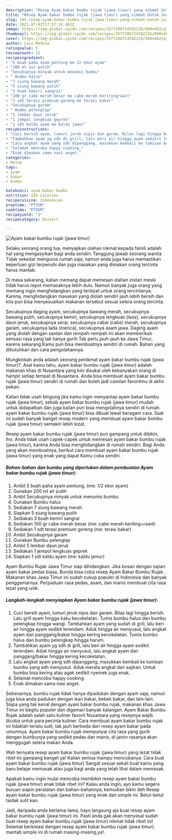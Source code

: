 ```yaml
---
description: "Resep Ayam bakar bumbu rujak (jawa timur) yang nikmat Untuk Jualan"
title: "Resep Ayam bakar bumbu rujak (jawa timur) yang nikmat Untuk Jualan"
slug: 145-resep-ayam-bakar-bumbu-rujak-jawa-timur-yang-nikmat-untuk-jualan
date: 2021-07-02T17:57:24.463Z
image: https://img-global.cpcdn.com/recipes/35f720bf2459222b/680x482cq70/ayam-bakar-bumbu-rujak-jawa-timur-foto-resep-utama.jpg
thumbnail: https://img-global.cpcdn.com/recipes/35f720bf2459222b/680x482cq70/ayam-bakar-bumbu-rujak-jawa-timur-foto-resep-utama.jpg
cover: https://img-global.cpcdn.com/recipes/35f720bf2459222b/680x482cq70/ayam-bakar-bumbu-rujak-jawa-timur-foto-resep-utama.jpg
author: Lois Medina
ratingvalue: 5
reviewcount: 12
recipeingredient:
- "5 buah paha ayam pentung me 12 ekor ayam"
- "200 ml air putih"
- "Secukupnya minyak untuk menumis bumbu"
- " Bumbu halus"
- "7 siung bawang merah"
- "5 siung bawang putih"
- "3 buah kemiri sangrai"
- "100 gr cabe merah besar me cabe merah keritingrawit"
- "1 sdt terasi premium goreng me terasi bakar"
- "Secukupnya garam"
- " Bumbu pelenglap"
- "5 lembar daun jeruk"
- "1 jempol lengkuas geprek"
- "1 sdt kaldu ayam me kaldu jamur"
recipeinstructions:
- "Cuci bersih ayam, lumuri jeruk nipis dan garam. Bilas lagi hingga bersih. Lalu grill ayam hingga kaku kecokelatan. Tumis bumbu halus dan bumbu pelengkap hingga wangi. Tambahkan ayam yang sudah di grill, lalu beri air hingga ayam sedikit terendam. Aduk hingga air menyusut, lalu angkat ayam dan panggang/bakar hingga kering kecokelatan. Tumis bumbu halus dan bumbu pelengkap hingga harum."
- "Tambahkan ayam yg sdh di grill, lalu beri air hingga ayam sedikit terendam. Aduk hingga air menyusut, lalu angkat ayam dan panggang/bakar hingga kering kecokelatan."
- "Lalu angkat ayam yang sdh dipanggang, masukkan kembali ke tumisan bumbu yang sdh menyusut. Aduk merata angkat dan sajikan. Untuk bumbu bisa kering atau agak sedikit nyemek juga enak."
- "Selamat mencoba happy cooking."
- "Enak dimakan sama nasi anget."
categories:
- Resep
tags:
- ayam
- bakar
- bumbu

katakunci: ayam bakar bumbu 
nutrition: 256 calories
recipecuisine: Indonesian
preptime: "PT35M"
cooktime: "PT56M"
recipeyield: "2"
recipecategory: Dessert

---
```



![Ayam bakar bumbu rujak (jawa timur)](https://img-global.cpcdn.com/recipes/35f720bf2459222b/680x482cq70/ayam-bakar-bumbu-rujak-jawa-timur-foto-resep-utama.jpg)

Selaku seorang orang tua, menyajikan olahan nikmat kepada famili adalah hal yang mengasyikan bagi anda sendiri. Tanggung jawab seorang  wanita Tidak sekedar mengurus rumah saja, namun anda juga harus memastikan keperluan gizi terpenuhi dan juga masakan yang dimakan orang tercinta harus mantab.

Di masa  sekarang, kalian memang dapat memesan olahan instan meski tidak harus repot memasaknya lebih dulu. Namun banyak juga orang yang memang ingin menghidangkan yang terlezat untuk orang tercintanya. Karena, menghidangkan masakan yang diolah sendiri jauh lebih bersih dan kita pun bisa menyesuaikan makanan tersebut sesuai selera orang tercinta. 

Secukupnya daging ayam, secukupnya bawang merah, secukupnya bawang putih, secukupnya kemiri, secukupnya lengkuas (laos), secukupnya daun jeruk, secukupnya serai, secukupnya cabai (cabe) merah, secukupnya garam, secukupnya lada (merica), secukupnya asam jawa. Daging ayam yang diolah dengan santan dan rempah-rempah ini akan memberikan sensasi rasa yang tak hanya gurih Tak perlu jauh-jauh ke Jawa Timur, karena sekarang Kamu pun bisa membuatnya sendiri di rumah. Bahan yang dibutuhkan dan cara pengolahannya.

Mungkinkah anda adalah seorang penikmat ayam bakar bumbu rujak (jawa timur)?. Asal kamu tahu, ayam bakar bumbu rujak (jawa timur) adalah makanan khas di Nusantara yang kini disukai oleh kebanyakan orang di hampir setiap tempat di Nusantara. Anda bisa membuat ayam bakar bumbu rujak (jawa timur) sendiri di rumah dan boleh jadi camilan favoritmu di akhir pekan.

Kalian tidak usah bingung jika kamu ingin menyantap ayam bakar bumbu rujak (jawa timur), sebab ayam bakar bumbu rujak (jawa timur) mudah untuk didapatkan dan juga kalian pun bisa mengolahnya sendiri di rumah. ayam bakar bumbu rujak (jawa timur) bisa dibuat lewat beragam cara. Saat ini sudah banyak banget resep modern yang membuat ayam bakar bumbu rujak (jawa timur) semakin lebih lezat.

Resep ayam bakar bumbu rujak (jawa timur) pun gampang untuk dibikin, lho. Anda tidak usah capek-capek untuk memesan ayam bakar bumbu rujak (jawa timur), karena Anda bisa menghidangkan di rumah sendiri. Bagi Anda yang akan membuatnya, berikut cara membuat ayam bakar bumbu rujak (jawa timur) yang enak yang dapat Kamu coba sendiri.

<!--inarticleads1-->

##### Bahan-bahan dan bumbu yang diperlukan dalam pembuatan Ayam bakar bumbu rujak (jawa timur):

1. Ambil 5 buah paha ayam pentung, (me: 1/2 ekor ayam)
1. Gunakan 200 ml air putih
1. Ambil Secukupnya minyak untuk menumis bumbu
1. Gunakan  Bumbu halus
1. Sediakan 7 siung bawang merah
1. Siapkan 5 siung bawang putih
1. Sediakan 3 buah kemiri sangrai
1. Sediakan 100 gr cabe merah besar (me: cabe merah keriting+rawit)
1. Sediakan 1 sdt terasi premium goreng (me: terasi bakar)
1. Ambil Secukupnya garam
1. Gunakan  Bumbu pelenglap
1. Ambil 5 lembar daun jeruk
1. Sediakan 1 jempol lengkuas geprek
1. Siapkan 1 sdt kaldu ayam (me: kaldu jamur)


Ayam Bumbu Rujak Jawa Timur siap dihidangkan. Jika bosan dengan sajian ayam bakar pedas biasa, Bunda bisa coba resep Ayam Bakar Bumbu Rujak. Makanan khas Jawa Timur ini sudah cukup populer di Indonesia dan banyak penggemarnya. Perpaduan rasa pedas, asam, dan manis membuat cita rasa lezat yang unik. 

<!--inarticleads2-->

##### Langkah-langkah menyiapkan Ayam bakar bumbu rujak (jawa timur):

1. Cuci bersih ayam, lumuri jeruk nipis dan garam. Bilas lagi hingga bersih. Lalu grill ayam hingga kaku kecokelatan. Tumis bumbu halus dan bumbu pelengkap hingga wangi. Tambahkan ayam yang sudah di grill, lalu beri air hingga ayam sedikit terendam. Aduk hingga air menyusut, lalu angkat ayam dan panggang/bakar hingga kering kecokelatan. Tumis bumbu halus dan bumbu pelengkap hingga harum.
1. Tambahkan ayam yg sdh di grill, lalu beri air hingga ayam sedikit terendam. Aduk hingga air menyusut, lalu angkat ayam dan panggang/bakar hingga kering kecokelatan.
1. Lalu angkat ayam yang sdh dipanggang, masukkan kembali ke tumisan bumbu yang sdh menyusut. Aduk merata angkat dan sajikan. Untuk bumbu bisa kering atau agak sedikit nyemek juga enak.
1. Selamat mencoba happy cooking.
1. Enak dimakan sama nasi anget.


Sebenarnya, bumbu rujak tidak hanya dipadukan dengan ayam saja, namun juga bisa anda padukan dengan ikan bakar, bebek bakar, dan lain-lain. Siapa yang tak kenal dengan ayam bakar bumbu rujak, makanan khas Jawa Timur ini begitu populer dan digemari banyak kalangan. Ayam Bakar Bumbu Rujak adalah salah satu kuliner favorit Nusantara yang resepnya wajib dicoba untuk para pecinta kuliner. Cara membuat ayam bakar bumbu rujak ini tidaklah terlalu sulit, tak jauh berbeda dari resep ayam bakar pada umumnya. Ayam bakar bumbu rujak mempunyai cita rasa yang gurih dengan bumbunya yang sedikit pedas dan manis, di jamin rasanya akan menggugah selera makan Anda. 

Wah ternyata resep ayam bakar bumbu rujak (jawa timur) yang lezat tidak ribet ini gampang banget ya! Kalian semua mampu mencobanya. Cara buat ayam bakar bumbu rujak (jawa timur) Sangat sesuai sekali buat kamu yang baru belajar memasak atau juga bagi anda yang telah lihai dalam memasak.

Apakah kamu ingin mulai mencoba membikin resep ayam bakar bumbu rujak (jawa timur) enak tidak ribet ini? Kalau anda ingin, ayo kamu segera buruan siapin peralatan dan bahan-bahannya, kemudian bikin deh Resep ayam bakar bumbu rujak (jawa timur) yang enak dan simple ini. Betul-betul taidak sulit kan. 

Jadi, daripada anda berlama-lama, hayo langsung aja buat resep ayam bakar bumbu rujak (jawa timur) ini. Pasti anda gak akan menyesal sudah buat resep ayam bakar bumbu rujak (jawa timur) nikmat tidak ribet ini! Selamat berkreasi dengan resep ayam bakar bumbu rujak (jawa timur) mantab simple ini di rumah masing-masing,ya!.

